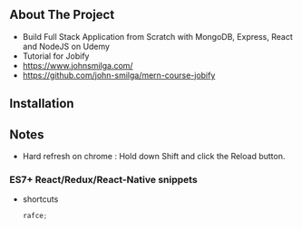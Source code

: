 ## About The Project

- Build Full Stack Application from Scratch with MongoDB, Express, React and NodeJS on Udemy
- Tutorial for Jobify
- https://www.johnsmilga.com/
- https://github.com/john-smilga/mern-course-jobify

## Installation

## Notes

- Hard refresh on chrome : Hold down Shift and click the Reload button.

### ES7+ React/Redux/React-Native snippets

- shortcuts
  ```js
  rafce;
  ```
